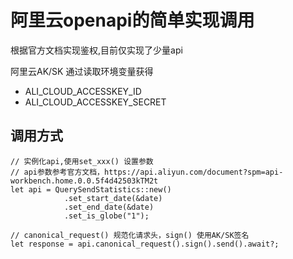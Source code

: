 # 阿里云openapi的简单实现调用

根据官方文档实现鉴权,目前仅实现了少量api

阿里云AK/SK 通过读取环境变量获得
* ALI_CLOUD_ACCESSKEY_ID
* ALI_CLOUD_ACCESSKEY_SECRET

## 调用方式
```
// 实例化api,使用set_xxx() 设置参数
// api参数参考官方文档，https://api.aliyun.com/document?spm=api-workbench.home.0.0.5f4d42503kTM2t
let api = QuerySendStatistics::new()
            .set_start_date(&date)
            .set_end_date(&date)
            .set_is_globe("1");

// canonical_request() 规范化请求头，sign() 使用AK/SK签名
let response = api.canonical_request().sign().send().await?;
```